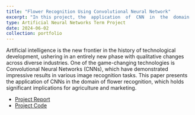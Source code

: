 ```yaml
---
title: "Flower Recognition Using Convolutional Neural Network"
excerpt: "In this project, the  application  of  CNN  in  the  domain  of  flower  recognition, which  has  large  implications  for  agriculture  and  marketing, is presented. <br/><img src='/images/flower.png' style='width:600px;'>"
type: Artificial Neural Networks Term Project
date: 2024-06-02
collection: portfolio
---
```

Artificial intelligence is the new frontier in the history of technological development, ushering in an entirely new phase with qualitative changes across diverse industries. One of the game-changing technologies is Convolutional Neural Networks (CNNs), which have demonstrated impressive results in various image recognition tasks. This paper presents the application of CNNs in the domain of flower recognition, which holds significant implications for agriculture and marketing.

* [Project Report](https://drive.google.com/file/d/1p8sCiVYKqOzwW5P4tAD7IncJ4MWJvGIk/view?usp=share_link)
* [Project Code](https://mega.nz/folder/GK5UDAyQ#9yoKxIGzkO459K4s-grSJQ/file/uH43CB6J)
